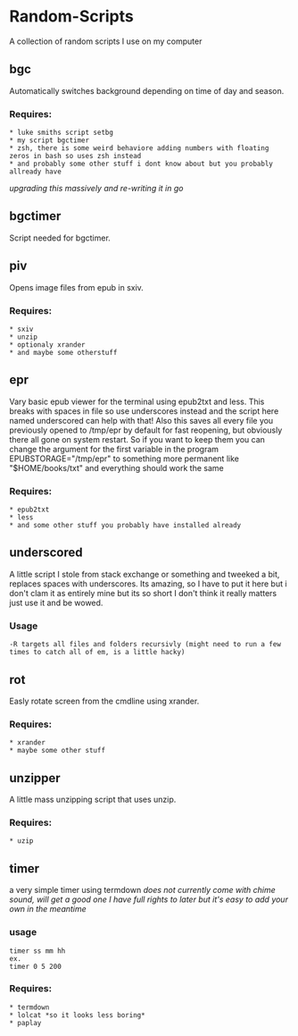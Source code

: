# Random-Scripts
A collection of random scripts I use on my computer

## bgc
Automatically switches background depending on time of day and season.
### Requires:
	* luke smiths script setbg
	* my script bgctimer
	* zsh, there is some weird behaviore adding numbers with floating zeros in bash so uses zsh instead
	* and probably some other stuff i dont know about but you probably allready have
*upgrading this massively and re-writing it in go*

## bgctimer
Script needed for bgctimer.

## piv
Opens image files from epub in sxiv.
### Requires:
	* sxiv
	* unzip
	* optionaly xrander
	* and maybe some otherstuff

## epr
Vary basic epub viewer for the terminal using epub2txt and less. This breaks with spaces in file so use underscores instead and the script here named underscored can help with that!
Also this saves all every file you previously opened to /tmp/epr by default for fast reopening, but obviously there all gone on system restart. So if you want to keep them you can change the argument for the first variable in the program EPUBSTORAGE="/tmp/epr" to something more permanent like "$HOME/books/txt" and everything should work the same 
### Requires:
	* epub2txt
	* less
	* and some other stuff you probably have installed already

## underscored
A little script I stole from stack exchange or something and tweeked a bit, replaces spaces with underscores. Its amazing, so I have to put it here but i don't clam it as entirely mine but its so short I don't think it really matters just use it and be wowed.
### Usage
	-R targets all files and folders recursivly (might need to run a few times to catch all of em, is a little hacky)

## rot
Easly rotate screen from the cmdline using xrander.
### Requires:
	* xrander
	* maybe some other stuff

## unzipper
A little mass unzipping script that uses unzip.
### Requires:
	* uzip


## timer
a very simple timer using termdown
*does not currently come with chime sound, will get a good one I have full rights to later but it's easy to add your own in the meantime*
### usage
	timer ss mm hh
	ex.
	timer 0 5 200
### Requires:
	* termdown
	* lolcat *so it looks less boring*
	* paplay